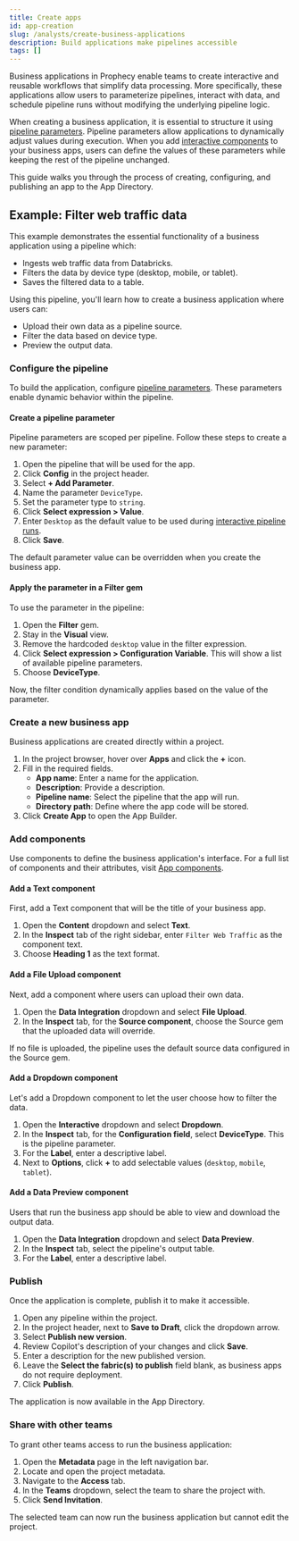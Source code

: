 ```yaml
---
title: Create apps
id: app-creation
slug: /analysts/create-business-applications
description: Build applications make pipelines accessible
tags: []
---
```


Business applications in Prophecy enable teams to create interactive and reusable workflows that simplify data processing. More specifically, these applications allow users to parameterize pipelines, interact with data, and schedule pipeline runs without modifying the underlying pipeline logic.

When creating a business application, it is essential to structure it using [pipeline parameters](docs/analysts/development/pipelines/pipeline-params.md). Pipeline parameters allow applications to dynamically adjust values during execution. When you add [interactive components](analysts/business-application-components) to your business apps, users can define the values of these parameters while keeping the rest of the pipeline unchanged.

This guide walks you through the process of creating, configuring, and publishing an app to the App Directory.

## Example: Filter web traffic data

This example demonstrates the essential functionality of a business application using a pipeline which:

- Ingests web traffic data from Databricks.
- Filters the data by device type (desktop, mobile, or tablet).
- Saves the filtered data to a table.

<!-- ![App pipeline](img/app-pipeline.png) -->

Using this pipeline, you'll learn how to create a business application where users can:

- Upload their own data as a pipeline source.
- Filter the data based on device type.
- Preview the output data.

### Configure the pipeline

To build the application, configure [pipeline parameters](docs/analysts/development/pipelines/pipeline-params.md). These parameters enable dynamic behavior within the pipeline.

#### Create a pipeline parameter

Pipeline parameters are scoped per pipeline. Follow these steps to create a new parameter:

1. Open the pipeline that will be used for the app.
1. Click **Config** in the project header.
1. Select **+ Add Parameter**.
1. Name the parameter `DeviceType`.
1. Set the parameter type to `string`.
1. Click **Select expression > Value**.
1. Enter `Desktop` as the default value to be used during [interactive pipeline runs](docs/analysts/development/pipelines/execution.md).
1. Click **Save**.

The default parameter value can be overridden when you create the business app.

#### Apply the parameter in a Filter gem

To use the parameter in the pipeline:

1. Open the **Filter** gem.
1. Stay in the **Visual** view.
1. Remove the hardcoded `desktop` value in the filter expression.
1. Click **Select expression > Configuration Variable**. This will show a list of available pipeline parameters.
1. Choose **DeviceType**.

Now, the filter condition dynamically applies based on the value of the parameter.

### Create a new business app

Business applications are created directly within a project.

1. In the project browser, hover over **Apps** and click the **+** icon.
1. Fill in the required fields.
   - **App name**: Enter a name for the application.
   - **Description**: Provide a description.
   - **Pipeline name**: Select the pipeline that the app will run.
   - **Directory path**: Define where the app code will be stored.
1. Click **Create App** to open the App Builder.

### Add components

Use components to define the business application's interface. For a full list of components and their attributes, visit [App components](/analysts/business-application-components).

#### Add a Text component

First, add a Text component that will be the title of your business app.

1. Open the **Content** dropdown and select **Text**.
1. In the **Inspect** tab of the right sidebar, enter `Filter Web Traffic` as the component text.
1. Choose **Heading 1** as the text format.

#### Add a File Upload component

Next, add a component where users can upload their own data.

1. Open the **Data Integration** dropdown and select **File Upload**.
1. In the **Inspect** tab, for the **Source component**, choose the Source gem that the uploaded data will override.

If no file is uploaded, the pipeline uses the default source data configured in the Source gem.

#### Add a Dropdown component

Let's add a Dropdown component to let the user choose how to filter the data.

1. Open the **Interactive** dropdown and select **Dropdown**.
1. In the **Inspect** tab, for the **Configuration field**, select **DeviceType**. This is the pipeline parameter.
1. For the **Label**, enter a descriptive label.
1. Next to **Options**, click **+** to add selectable values (`desktop`, `mobile`, `tablet`).

#### Add a Data Preview component

Users that run the business app should be able to view and download the output data.

1. Open the **Data Integration** dropdown and select **Data Preview**.
1. In the **Inspect** tab, select the pipeline's output table.
1. For the **Label**, enter a descriptive label.

### Publish

Once the application is complete, publish it to make it accessible.

1. Open any pipeline within the project.
1. In the project header, next to **Save to Draft**, click the dropdown arrow.
1. Select **Publish new version**.
1. Review Copilot's description of your changes and click **Save**.
1. Enter a description for the new published version.
1. Leave the **Select the fabric(s) to publish** field blank, as business apps do not require deployment.
1. Click **Publish**.

The application is now available in the App Directory.

### Share with other teams

To grant other teams access to run the business application:

1. Open the **Metadata** page in the left navigation bar.
1. Locate and open the project metadata.
1. Navigate to the **Access** tab.
1. In the **Teams** dropdown, select the team to share the project with.
1. Click **Send Invitation**.

The selected team can now run the business application but cannot edit the project.
